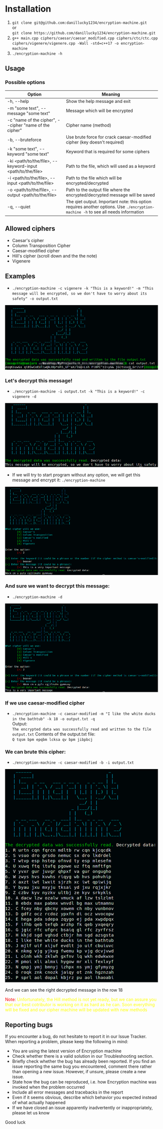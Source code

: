 # Installation
1. `git clone git@github.com:danillucky1234/encryption-machine.git`  
or  
`git clone https://github.com/danillucky1234/encryption-machine.git`
2. `g++ main.cpp ciphers/caesar/caesar_modified.cpp ciphers/ctc/ctc.cpp ciphers/vigenere/vigenere.cpp -Wall -std=c++17 -o encryption-machine`
3. `./encryption-machine -h`

## Usage
### Possible options
Option | Meaning
-------|-----------
-h, --help | Show the help message and exit
-m "some text", --message "some text" | Message which will be encrypted
-c "name of the cipher", --cipher "name of the cipher" | Cipher name (method)
-b, --bruteforce | Use brute force for crack caesar-modified cipher (key doesn't required)
-k "some text", --keyword "some text" | Keyword that is required for some ciphers
-ki <path/to/the/file>, --keyword-input <path/to/the/file> | Path to the file, which will used as a keyword
-i <path/to/the/file>, --input <path/to/the/file> | Path to the file which will be encrypted/decrypted
-o <path/to/the/file>, --output <path/to/the/file> | Path to the output file where the encrypted/decrypted message will be saved
-q, --quiet | The qiet output. Important note: this option requires another options. Use `./encryption-machine -h` to see all needs information

## Allowed ciphers
- Caesar's cipher
- Column Transposition Cipher
- Caesar-modified cipher
- Hill's cipher (scroll down and the the note)
- Vigenere


## Examples
- `./encryption-machine -c vigenere -k "This is a keyword!" -m "This message will be encrypted, so we don't have to worry about its safety" -o output.txt`

<p align = "center">
    <img src="pics/firstExample.png">
</p>

### Let's decrypt this message!
- `./encryption-machine -i output.txt -k "This is a keyword!" -c vigenere -d`

<p align = "center">
    <img src="pics/decryptedFirstExample.png">
</p>

- If we will try to start program without any option, we will get this message and encrypt it:
`./encryption-machine`

<p align = "center">
    <img src="pics/secondExample.png">
</p>

### And sure we want to decrypt this message:
- `./encryption-machine -d`

<p align = "center">
    <img src="pics/decryptedSecondExample.png">
</p>

### If we use caesar-modified cipher
- `./encryption-machine -c caesar-modified -m "I like the white ducks in the bathtub" -k 18 -o output.txt -q`  
Output:  
`The encrypted data was successfully read and written to the file output.txt`
Contents of the output.txt file:  
`Q tqsm bpm epqbm lcksa qv bpm jibpbcj`

### We can brute this cipher:
- `./encryption-machine -c caesar-modified -b -i output.txt`

<p align = "center">
    <img src="pics/decryptedThirdExample.png">
</p>

And we can see the right decrypted message in the row 18

<span style="color:red;">Note:</span> <span style="color:yellow;">Unfortunately, the Hill method is not yet ready, but we can assure you that our best cotributor is working on it as hard as he can. Soon everything will be fixed and our cipher machine will be updated with new methods</span>

## Reporting bugs
If you encounter a bug, do not hesitate to report it in our Issue Tracker. When reporting a problem, please keep the following in mind:
- You are using the latest version of Encryption machine
- Check whether there is a valid solution in our Troubleshooting section.
- Briefly check whether the bug has already been reported. If you find an issue reporting the same bug you encountered, comment there rather than opening a new issue. However, if unsure, please create a new issue.
- State how the bug can be reproduced, i.e. how Encryption machine was invoked when the problem occurred
- Include all error messages and tracebacks in the report
- Even if it seems obvious, describe which behavior you expected instead of what actually happened
- If we have closed an issue apparently inadvertently or inappropriately, please let us know

Good luck